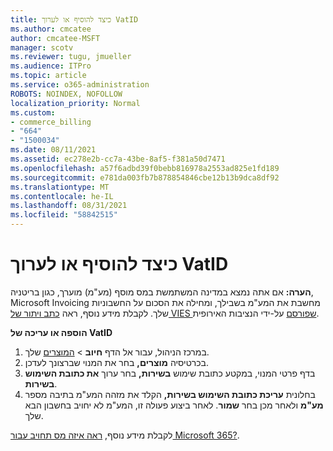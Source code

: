 ```yaml
---
title: כיצד להוסיף או לערוך VatID
ms.author: cmcatee
author: cmcatee-MSFT
manager: scotv
ms.reviewer: tugu, jmueller
ms.audience: ITPro
ms.topic: article
ms.service: o365-administration
ROBOTS: NOINDEX, NOFOLLOW
localization_priority: Normal
ms.custom:
- commerce_billing
- "664"
- "1500034"
ms.date: 08/11/2021
ms.assetid: ec278e2b-cc7a-43be-8af5-f381a50d7471
ms.openlocfilehash: a57f6adbd39f0bebb816978a2553ad825e1fd189
ms.sourcegitcommit: e781da003fb7b878854846cbe12b13b9dca8df92
ms.translationtype: MT
ms.contentlocale: he-IL
ms.lasthandoff: 08/31/2021
ms.locfileid: "58842515"
---
```

# <a name="how-to-add-or-edit-a-vatid"></a>כיצד להוסיף או לערוך VatID

**הערה:** אם אתה נמצא במדינה המשתמשת במס מוסף (מע"מ) מוערך, כגון בריטניה, Microsoft Invoicing מחשבת את המע"מ בשבילך, ומחילה את הסכום על החשבוניות שלך. לקבלת מידע נוסף, ראה [כתב ויתור של VIES שפורסם](https://go.microsoft.com/fwlink/p/?LinkID=841741) על-ידי הנציבות האירופית.

**הוספה או עריכה של VatID**

1. במרכז הניהול, עבור אל הדף **חיוב** \> [המוצרים](https://go.microsoft.com/fwlink/p/?linkid=842054) שלך.
2. בכרטיסיה **מוצרים,** בחר את המנוי שברצונך לעדכן.
3. בדף פרטי המנוי, במקטע כתובת שימוש **בשירות,** בחר ערוך **את כתובת השימוש בשירות**.
4. בחלונית **עריכת כתובת השימוש בשירות,** הקלד את מזהה המע"מ בתיבה מספר **מע"מ** ולאחר מכן בחר **שמור**. לאחר ביצוע פעולה זו, המע"מ לא יחויב בחשבון הבא שלך.

לקבלת מידע נוסף, [ראה איזה מס תחויב עבור Microsoft 365?](https://docs.microsoft.com/microsoft-365/commerce/billing-and-payments/tax-information#what-tax-will-i-be-charged).
